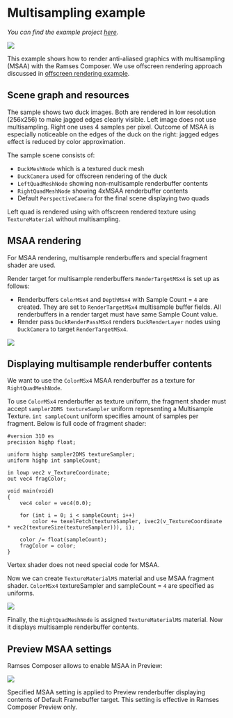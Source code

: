 <!--
SPDX-License-Identifier: MPL-2.0

This file is part of Ramses Composer
(see https://github.com/bmwcarit/ramses-composer-docs).

This Source Code Form is subject to the terms of the Mozilla Public License, v. 2.0.
If a copy of the MPL was not distributed with this file, You can obtain one at http://mozilla.org/MPL/2.0/.
-->

# Multisampling example
*You can find the example project [here](https://github.com/bmwcarit/ramses-composer-docs/tree/master/doc/basics).*

![](./docs/msaa_result_scene.png)

This example shows how to render anti-aliased graphics with multisampling (MSAA) with the Ramses Composer. We use offscreen rendering approach discussed in [offscreen rendering example](../offscreen/README.md).

## Scene graph and resources

The sample shows two duck images. Both are rendered in low resolution (256x256) to make jagged edges clearly visible. Left image does not use multisampling. Right one uses 4 samples per pixel. Outcome of MSAA is especially noticeable on the edges of the duck on the right: jagged edges effect is reduced by color approximation.

The sample scene consists of:

* `DuckMeshNode` which is a textured duck mesh
* `DuckCamera` used for offscreen rendering of the duck
* `LeftQuadMeshNode` showing non-multisample renderbuffer contents
* `RightQuadMeshNode` showing 4xMSAA renderbuffer contents
* Default `PerspectiveCamera` for the final scene displaying two quads

Left quad is rendered using with offscreen rendered texture using `TextureMaterial` without multisampling.

## MSAA rendering

For MSAA rendering, multisample renderbuffers and special fragment shader are used.

Render target for multisample renderbuffers `RenderTargetMSx4` is set up as follows:

* Renderbuffers `ColorMSx4` and `DepthMSx4` with Sample Count = `4` are created. They are set to `RenderTargetMSx4` multisample buffer fields. All renderbuffers in a render target must have same Sample Count value.
* Render pass `DuckRenderPassMSx4` renders `DuckRenderLayer` nodes using `DuckCamera` to target `RenderTargetMSx4`.

![](./docs/msaa_render_target.png)

## Displaying multisample renderbuffer contents

We want to use the `ColorMSx4` MSAA renderbuffer as a texture for `RightQuadMeshNode`.

To use `ColorMSx4` renderbuffer as texture uniform, the fragment shader must accept `sampler2DMS textureSampler` uniform representing a Multisample Texture. `int sampleCount` uniform specifies amount of samples per fragment. Below is full code of fragment shader:

    #version 310 es
    precision highp float;

    uniform highp sampler2DMS textureSampler;
    uniform highp int sampleCount;

    in lowp vec2 v_TextureCoordinate;
    out vec4 fragColor;

    void main(void)
    {
        vec4 color = vec4(0.0);

        for (int i = 0; i < sampleCount; i++)
            color += texelFetch(textureSampler, ivec2(v_TextureCoordinate * vec2(textureSize(textureSampler))), i);

        color /= float(sampleCount);
        fragColor = color;
    }

Vertex shader does not need special code for MSAA.

Now we can create `TextureMaterialMS` material and use MSAA fragment shader. `ColorMSx4` textureSampler and sampleCount = `4` are specified as uniforms.

![](./docs/msaa_material.png)

Finally, the `RightQuadMeshNode` is assigned `TextureMaterialMS` material. Now it displays multisample renderbuffer contents.

## Preview MSAA settings

Ramses Composer allows to enable MSAA in Preview:

![](./docs/msaa_preview_settings.png)

Specified MSAA setting is applied to Preview renderbuffer displaying contents of Default Framebuffer target. This setting is effective in Ramses Composer Preview only.
